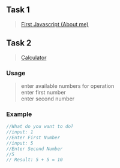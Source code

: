 ## Task 1
><a href="https://simplenique.github.io/I4GxZuri/Intro_to_js/">First Javascript (About me)</a>


## Task 2
><a href="https://simplenique.github.io/I4GxZuri/Intro_to_js/calculator.html">Calculator</a>

### Usage
>enter available numbers for operation <br>
>enter first number <br>
>enter second number <br>

### Example
   ```javascript
   //What do you want to do?
   //input: 1 
   //Enter First Number
   //input: 5
   //Enter Second Number
   //5
   // Result: 5 + 5 = 10
   ```
